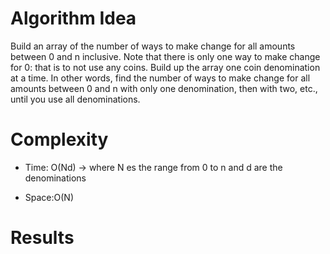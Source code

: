 # Algorithm Idea

Build an array of the number of ways to make change for all amounts between 0 and n inclusive. Note that there is only one way to make change for 0: that is to not use any coins. Build up the array one coin denomination at a time. In other words, find the number of ways to make change for all amounts between 0 and n with only one denomination, then with two, etc., until you use all denominations.

# Complexity

- Time: O(Nd) -> where N es the range from 0 to n and d are the denominations

- Space:O(N)

# Results


